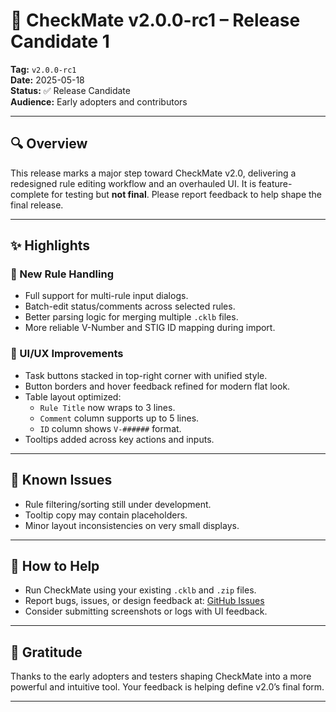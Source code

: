 # 🚀 CheckMate v2.0.0-rc1 – Release Candidate 1

**Tag:** `v2.0.0-rc1`  
**Date:** 2025-05-18  
**Status:** ✅ Release Candidate  
**Audience:** Early adopters and contributors

---

## 🔍 Overview

This release marks a major step toward CheckMate v2.0, delivering a redesigned rule editing workflow and an overhauled UI. It is feature-complete for testing but **not final**. Please report feedback to help shape the final release.

---

## ✨ Highlights

### 🔧 New Rule Handling
- Full support for multi-rule input dialogs.
- Batch-edit status/comments across selected rules.
- Better parsing logic for merging multiple `.cklb` files.
- More reliable V-Number and STIG ID mapping during import.

### 🎨 UI/UX Improvements
- Task buttons stacked in top-right corner with unified style.
- Button borders and hover feedback refined for modern flat look.
- Table layout optimized:
  - `Rule Title` now wraps to 3 lines.
  - `Comment` column supports up to 5 lines.
  - `ID` column shows `V-######` format.
- Tooltips added across key actions and inputs.

---

## 🧪 Known Issues

- Rule filtering/sorting still under development.
- Tooltip copy may contain placeholders.
- Minor layout inconsistencies on very small displays.

---

## 🧭 How to Help

- Run CheckMate using your existing `.cklb` and `.zip` files.
- Report bugs, issues, or design feedback at:
  [GitHub Issues](https://github.com/YOUR_REPO/issues)
- Consider submitting screenshots or logs with UI feedback.

---

## 🙌 Gratitude

Thanks to the early adopters and testers shaping CheckMate into a more powerful and intuitive tool. Your feedback is helping define v2.0’s final form.

---

